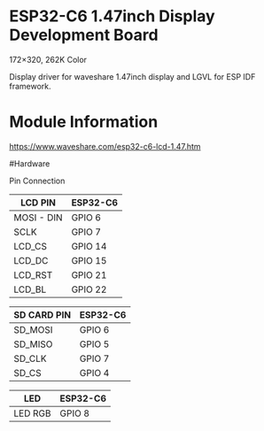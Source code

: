 # ESP32-C6 1.47inch Display Development Board 

172×320, 262K Color

Display driver for waveshare 1.47inch display and LGVL for ESP IDF framework. 



# Module Information

 https://www.waveshare.com/esp32-c6-lcd-1.47.htm

#Hardware

Pin Connection


| LCD PIN    | ESP32-C6   |
|------------|------------|
| MOSI - DIN | GPIO 6     |
| SCLK       | GPIO 7     |
| LCD_CS     | GPIO 14    |
| LCD_DC     | GPIO 15    |
| LCD_RST    | GPIO 21    |
| LCD_BL     | GPIO 22    |



| SD CARD PIN| ESP32-C6   |
|------------|------------|
| SD_MOSI    | GPIO 6     |
| SD_MISO    | GPIO 5     |
| SD_CLK     | GPIO 7     |
| SD_CS      | GPIO 4     |



| LED        | ESP32-C6   |
|------------|------------|
| LED RGB    |  GPIO 8    |
